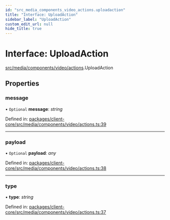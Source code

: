 ```yaml
---
id: "src_media_components_video_actions.uploadaction"
title: "Interface: UploadAction"
sidebar_label: "UploadAction"
custom_edit_url: null
hide_title: true
---
```


# Interface: UploadAction

[src/media/components/video/actions](../modules/src_media_components_video_actions.md).UploadAction

## Properties

### message

• `Optional` **message**: *string*

Defined in: [packages/client-core/src/media/components/video/actions.ts:39](https://github.com/xr3ngine/xr3ngine/blob/77d12cea0/packages/client-core/src/media/components/video/actions.ts#L39)

___

### payload

• `Optional` **payload**: *any*

Defined in: [packages/client-core/src/media/components/video/actions.ts:38](https://github.com/xr3ngine/xr3ngine/blob/77d12cea0/packages/client-core/src/media/components/video/actions.ts#L38)

___

### type

• **type**: *string*

Defined in: [packages/client-core/src/media/components/video/actions.ts:37](https://github.com/xr3ngine/xr3ngine/blob/77d12cea0/packages/client-core/src/media/components/video/actions.ts#L37)

